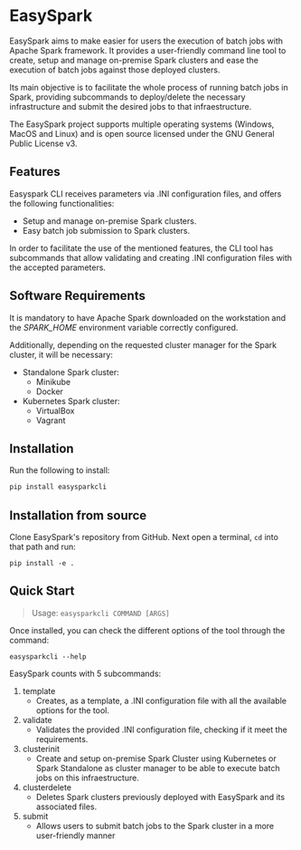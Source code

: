 # EasySpark

EasySpark aims to make easier for users the execution of batch jobs with Apache Spark framework. It provides a user-friendly command line tool to create, setup and manage on-premise Spark clusters and ease the execution of batch jobs against those deployed clusters. 

Its main objective is to facilitate the whole process of running batch jobs in Spark, providing subcommands to deploy/delete the necessary infrastructure and submit the desired jobs to that infraestructure.

The EasySpark project supports multiple operating systems (Windows, MacOS and Linux) and is open source licensed under the GNU General Public License v3. 

## Features
Easyspark CLI receives parameters via .INI configuration files, and offers the following functionalities:

* Setup and manage on-premise Spark clusters.
* Easy batch job submission to Spark clusters.

In order to facilitate the use of the mentioned features, the CLI tool has subcommands that allow validating and creating .INI configuration files with the accepted parameters.

## Software Requirements

It is mandatory to have Apache Spark downloaded on the workstation and the _SPARK_HOME_ environment variable correctly configured.

Additionally, depending on the requested cluster manager for the Spark cluster, it will be necessary:

* Standalone Spark cluster:
    * Minikube
    * Docker
* Kubernetes Spark cluster:
    * VirtualBox
    * Vagrant

## Installation

Run the following to install:

```python
pip install easysparkcli
```

## Installation from source

Clone EasySpark's repository from GitHub. Next open a terminal,  `cd` into that path and run:

```console
pip install -e .
```

## Quick Start

> Usage: ```easysparkcli COMMAND [ARGS]```

Once installed, you can check the different options of the tool through the command:

```console
easysparkcli --help
```

EasySpark counts with 5 subcommands:

1. template
    * Creates, as a template, a .INI configuration file with all the available options for the tool.
2. validate
    * Validates the provided .INI configuration file, checking if it meet the requirements.
3. clusterinit
    * Create and setup on-premise Spark Cluster using Kubernetes or Spark Standalone as cluster manager to be able to execute batch jobs on this infraestructure.
4. clusterdelete
    * Deletes Spark clusters previously deployed with EasySpark and its associated files.
5. submit 
    * Allows users to submit batch jobs to the Spark cluster in a more user-friendly manner
